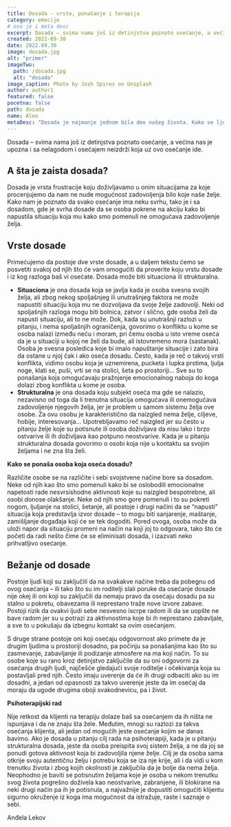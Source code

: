 ```yaml
---
title: Dosada - vrste, ponašanje i terapija
category: emocije
# ovo je i meta desc
excerpt: Dosada – svima nama još iz detinjstva poznato osećanje, a većina nas je upozna i sa nelagodom i osećajem neizdrži koja uz ovo osećanje ide.
created: 2022-09-30
date: 2022.09.30
image: dosada.jpg
alt: "primer"
imageTwo:
  path: /dosada.jpg
  alt: "dosada"
image_caption: Photo by Josh Spires on Unsplash
author: author1
featured: false
pocetna: false
path: dosada
name: Aloo
metaDesc: "Dosada je najmanje jednom bila deo našeg života. Kako se ljudi osećaju kad se dasađuju? Kakvi tipovi postoje i šta je uzrok dosade. Članak koji opisuje dosadu kao emociju"
---
```


Dosada – svima nama još iz detinjstva poznato osećanje, a većina nas je upozna i sa nelagodom i osećajem neizdrži koja uz ovo osećanje ide.

## A šta je zaista dosada?

Dosada je vrsta frustracije koju doživljavamo u onim situacijama za koje procenjujemo da nam ne nude mogućnost zadovoljenja bilo koje naše želje. Kako nam je poznato da svako osećanje ima neku svrhu, tako je i sa dosadom, gde je svrha dosade da se osoba pokrene na akciju kako bi napustila situaciju koja mu kako smo pomenuli ne omogućava zadovoljenje želja.

## Vrste dosade

Primećujemo da postoje dve vrste dosade, a u daljem tekstu ćemo se posvetiti svakoj od njih što će vam omogućiti da proverite koju vrstu dosade i iz kog razloga baš vi osećate. Dosada može biti situaciona ili strukturalna.

- **Situaciona** je ona dosada koja se javlja kada je osoba svesna svojih želja, ali zbog nekog spoljašnjeg ili unutrašnjeg faktora ne može napustiti situaciju koja mu ne dozvoljava da svoje želje zadovolji. Neki od spoljašnjih razloga mogu biti bolnica, zatvor i slično, gde osoba želi da napusti situaciju, ali to ne može. Dok, kada su unutrašnji razlozi u pitanju, i nema spoljašnjih ograničenja, govorimo o konfliktu u kome se osoba nalazi između neću i moram, pri čemu osoba u isto vreme oseća da je u situaciji u kojoj ne želi da bude, ali istovremeno mora (sastanak). Osoba je svesna posledica koje bi imalo napuštanje situacije i zato bira da ostane u njoj čak i ako oseća dosadu. Često, kada je reč o takvoj vrsti konflikta, vidimo osobu koja je uznemirena, pucketa i lupka prstima, ljulja noge, klati se, puši, vrti se na stolici, šeta po prostoriji... Sve su to ponašanja koja omogućavaju pražnjenje emocionalnog naboja do koga dolazi zbog konflikta u kome je osoba.
- **Strukturalna** je ona dosada koju subjekt oseća ma gde se nalazio, nezavisno od toga da li trenutna situacija omogućava ili onemogućava zadovoljenje njegovih želja, jer je problem u samom sistemu želja ove osobe. Za ovu osobu je karakteristično da naizgled nema želje, ciljeve, hobije, interesovanja... Upotrebljavamo reč naizgled jer su često u pitanju želje koje su potisnute ili osoba doživljava da nisu lako i brzo ostvarive ili ih doživljava kao potpuno neostvarive. Kada je u pitanju strukturalna dosada govorimo o osobi koja nije u kontaktu sa svojim željama i ne zna šta želi.

**Kako se ponaša osoba koja oseća dosadu?**

Različite osobe se na različite i sebi svojstvene načine bore sa dosadom. Neke od njih kao što smo pomenuli kako bi se oslobodili emocionalne napetosti rade nesvrsishodne aktivnosti koje su naizgled bespotrebne, ali osobi donose olakšanje. Neke od njih smo gore pomenuli i to su pokreti nogom, ljuljanje na stolici, šetanje, ali postoje i drugi načini da se “napusti” situacija koja predstavlja izvor dosade – to mogu biti sanjarenje, maštanje, zamišljanje događaja koji će se tek dogoditi. Pored ovoga, osoba može da uloži napor da situaciju promeni na način na koji joj to odgovara, tako što će početi da radi nešto čime će se eliminisati dosada, i izazvati neko prihvatljivo osećanje.

## Bežanje od dosade

Postoje ljudi koji su zaključili da na svakakve načine treba da pobegnu od ovog osećanja – ili tako što su im roditelji slali poruke da osećanje dosade nije okej ili oni koji su zaključili da nemaju pravo da osećaju dosadu pa su stalno u pokretu, obavezama ili neprestano traže nove izvore zabave. Postoji rizik da ovakvi ljudi sebe nesvesno iscrpe radom ili da se uopšte ne bave radom jer su u potrazi za aktivnostima koje bi ih neprestano zabavljale, a sve to u pokušaju da izbegnu kontakt sa ovim osećanjem.

S druge strane postoje oni koji osećaju odgovornost ako primete da je drugim ljudima u prostoriji dosadno, pa počinju sa ponašanjima kao što su zasmevanje, zabavljanje ili podizanje atmosfere na ma koji način. To su osobe koje su rano kroz detinjstvo zaključile da su oni odgovorni za osećanja drugih ljudi, najčešće gledajući svoje roditelje i očekivanja koja su postavljali pred njih. Često imaju uverenje da će ih drugi odbaciti ako su im dosadni, a jedan od opasnosti za takvo uverenje jeste da im osećaj da moraju da ugode drugima oboji svakodnevicu, pa i život.

**Psihoterapijski rad**

Nije retkost da klijenti na terapiju dolaze baš sa osećanjem da ih ništa ne ispunjava i da ne znaju šta žele. Međutim, mnogi su razlozi za takva osećanja klijenta, ali jedan od mogućih jeste osećanje kojim se danas bavimo. Ako je dosada u pitanju cilj rada na psihoterapiji, kada je u pitanju strukturalna dosada, jeste da osoba preispita svoj sistem želja, a ne da joj se ponudi gotova aktivnost koja bi zadovoljila njene želje. Cilj je da osoba sama otkrije svoju autentičnu želju i potrebu koja se iza nje krije, ali i da vidi u kom trenutku života i zbog kojih okolnosti je zaključila da je bolje da nema želja. Neophodno je baviti se potisnutim željama koje je osoba u nekom trenutku svog života pogrešno doživela kao neostvarive, zabranjene, ili blokirane na neki drugi način pa ih je potisnula, a najvažnije je dopustiti omogućiti klijentu sigurno okruženje iz koga ima mogućnost da istražuje, raste i saznaje o sebi.


Anđela Lekov
